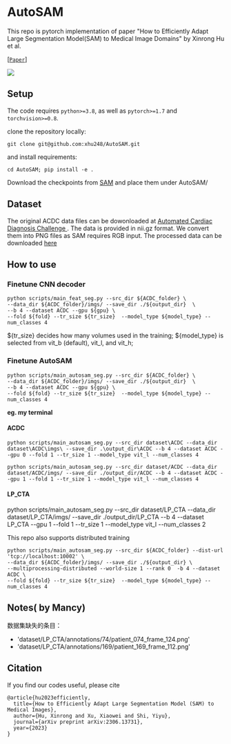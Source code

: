 # AutoSAM 
This repo is pytorch implementation of paper "How to Efficiently Adapt Large Segmentation Model(SAM) to Medical Image Domains" by Xinrong Hu et al.

[[`Paper`](https://arxiv.org/pdf/2306.13731.pdf)]

![](./autosam.png)
## Setup
The code requires `python>=3.8`, as well as `pytorch>=1.7` and `torchvision>=0.8`. 

clone the repository locally:

```
git clone git@github.com:xhu248/AutoSAM.git
```
and install requirements:
```
cd AutoSAM; pip install -e .
```
Download the checkpoints from [SAM](https://github.com/facebookresearch/segment-anything#model-checkpoints) and place them under AutoSAM/

## Dataset

The original ACDC data files can be dowonloaded at [Automated Cardiac Diagnosis Challenge ](https://www.creatis.insa-lyon.fr/Challenge/acdc/databases.html).
The data is provided in nii.gz format. We convert them into PNG files as SAM requires RGB input. 
The processed data can be downloaded [here](https://drive.google.com/drive/folders/1RcpWYJ7EkwPiCR9u6HRrg7JHQ_Dr7494?usp=drive_link)

## How to use
### Finetune CNN decoder
```
python scripts/main_feat_seg.py --src_dir ${ACDC_folder} \
--data_dir ${ACDC_folder}/imgs/ --save_dir ./${output_dir}  \
--b 4 --dataset ACDC --gpu ${gpu} \
--fold ${fold} --tr_size ${tr_size}  --model_type ${model_type} --num_classes 4
```
${tr_size} decides how many volumes used in the training; ${model_type} is selected from vit_b (default), vit_l, and vit_h;

### Finetune AutoSAM
```
python scripts/main_autosam_seg.py --src_dir ${ACDC_folder} \
--data_dir ${ACDC_folder}/imgs/ --save_dir ./${output_dir}  \
--b 4 --dataset ACDC --gpu ${gpu} \
--fold ${fold} --tr_size ${tr_size}  --model_type ${model_type} --num_classes 4
```
**eg. my terminal**
#### ACDC
```windows
python scripts/main_autosam_seg.py --src_dir dataset\ACDC --data_dir dataset\ACDC\imgs\ --save_dir .\output_dir\ACDC --b 4 --dataset ACDC --gpu 0 --fold 1 --tr_size 1 --model_type vit_l --num_classes 4
```
```ubuntu
python scripts/main_autosam_seg.py --src_dir dataset/ACDC --data_dir dataset/ACDC/imgs/ --save_dir ./output_dir/ACDC --b 4 --dataset ACDC --gpu 1 --fold 1 --tr_size 1 --model_type vit_l --num_classes 4

```
#### LP_CTA
python scripts/main_autosam_seg.py --src_dir dataset/LP_CTA --data_dir dataset/LP_CTA/imgs/ --save_dir ./output_dir/LP_CTA --b 4 --dataset LP_CTA --gpu 1 --fold 1 --tr_size 1 --model_type vit_l --num_classes 2

This repo also supports distributed training
```
python scripts/main_autosam_seg.py --src_dir ${ACDC_folder} --dist-url 'tcp://localhost:10002' \
--data_dir ${ACDC_folder}/imgs/ --save_dir ./${output_dir} \
--multiprocessing-distributed --world-size 1 --rank 0  -b 4 --dataset ACDC \
--fold ${fold} --tr_size ${tr_size}  --model_type ${model_type} --num_classes 4
```
## Notes( by Mancy)
数据集缺失的条目：
- 'dataset/LP_CTA/annotations/74/patient_074_frame_124.png'
- 'dataset/LP_CTA/annotations/169/patient_169_frame_112.png'


## Citation
If you find our codes useful, please cite
```
@article{hu2023efficiently,
  title={How to Efficiently Adapt Large Segmentation Model (SAM) to Medical Images},
  author={Hu, Xinrong and Xu, Xiaowei and Shi, Yiyu},
  journal={arXiv preprint arXiv:2306.13731},
  year={2023}
}
```
